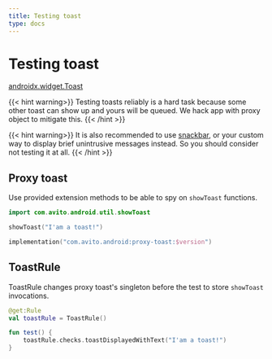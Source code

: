 ```yaml
---
title: Testing toast
type: docs
---
```


# Testing toast

[androidx.widget.Toast](https://developer.android.com/reference/android/widget/Toast)

{{< hint warning>}}
Testing toasts reliably is a hard task because some other toast can show up and yours will be queued. 
We hack app with proxy object to mitigate this.
{{< /hint >}}

{{< hint warning>}}
It is also recommended to use [snackbar](https://developer.android.com/reference/com/google/android/material/snackbar/Snackbar), 
or your custom way to display brief unintrusive messages instead. So you should consider not testing it at all.
{{< /hint >}}

## Proxy toast

Use provided extension methods to be able to spy on `showToast` functions.

```kotlin
import com.avito.android.util.showToast

showToast("I'am a toast!")
```

```kotlin
implementation("com.avito.android:proxy-toast:$version")
```

## ToastRule

ToastRule changes proxy toast's singleton before the test to store `showToast` invocations.

```kotlin
@get:Rule
val toastRule = ToastRule()

fun test() {
    toastRule.checks.toastDisplayedWithText("I'am a toast!")
}
```
